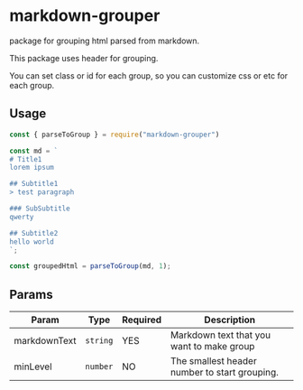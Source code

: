 # markdown-grouper
package for grouping html parsed from markdown.

This package uses header for grouping.

You can set class or id for each group, so you can customize css or etc for each group.

## Usage
```js
const { parseToGroup } = require("markdown-grouper")

const md = `
# Title1
lorem ipsum

## Subtitle1
> test paragraph

### SubSubtitle
qwerty

## Subtitle2
hello world
`;

const groupedHtml = parseToGroup(md, 1);
```

## Params
|Param|Type|Required|Description|
|---|---|---|---|
|markdownText|`string`|YES|Markdown text that you want to make group|
|minLevel|`number`|NO|The smallest header number to start grouping.|